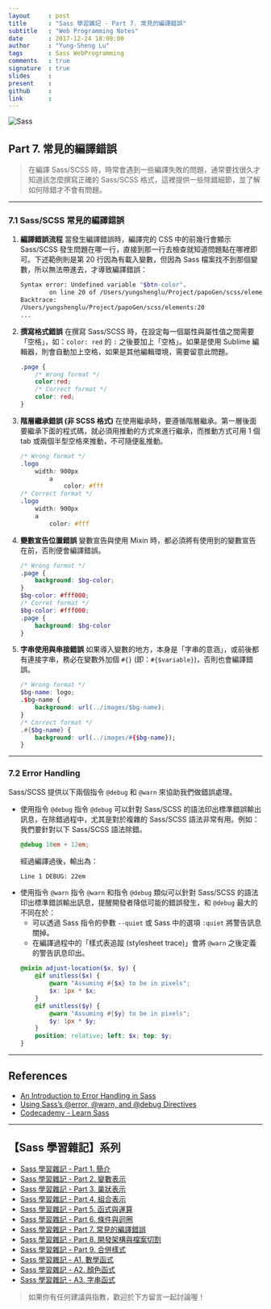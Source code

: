```yaml
---
layout     : post
title      : "Sass 學習雜記 - Part 7. 常見的編譯錯誤"
subtitle   : "Web Programming Notes"
date       : 2017-12-24 18:00:00
author     : "Yung-Sheng Lu"
tags       : Sass WebProgramming
comments   : true
signature  : true
slides     : 
present    : 
github     :
link       :
---
```


![Sass](https://i.imgur.com/7vx71Hx.png)

## Part 7. 常見的編譯錯誤

> 在編譯 Sass/SCSS 時，時常會遇到一些編譯失敗的問題，通常要找很久才知道該怎麼撰寫正確的 Sass/SCSS 格式，這裡提供一些除錯細節，並了解如何除錯才不會有問題。

---
### 7.1 Sass/SCSS 常見的編譯錯誤

1. **編譯錯誤流程**
    當發生編譯錯誤時，編譯完的 CSS 中的前幾行會顯示 Sass/SCSS 發生問題在哪一行，直接到那一行去檢查就知道問題點在哪裡即可。下述範例則是第 20 行因為有載入變數，但因為 Sass 檔案找不到那個變數，所以無法帶進去，才導致編譯錯誤：
    ```bash
    Syntax error: Undefined variable "$btn-color".
            on line 20 of /Users/yungshenglu/Project/papoGen/scss/elements
    Backtrace:
    /Users/yungshenglu/Project/papoGen/scss/elements:20
    ...
    ```
2. **撰寫格式錯誤**
    在撰寫 Sass/SCSS 時，在設定每一個屬性與屬性值之間需要「空格」，如：`color: red` 的 `:` 之後要加上「空格」。如果是使用 Sublime 編輯器，則會自動加上空格，如果是其他編輯環境，需要留意此問題。
    ```scss
    .page {
        /* Wrong format */
        color:red;
        /* Correct format */
        color: red;
    }
    ```
3. **階層繼承錯誤 (非 SCSS 格式)**
    在使用繼承時，要遵循階層繼承。第一層後面要繼承下面的程式碼，就必須用推動的方式來進行繼承，而推動方式可用 1 個 tab 或兩個半型空格來推動，不可隨便亂推動。
    ```scss
    /* Wrong format */
    .logo
        width: 900px
            a
                color: #fff
    /* Correct format */
    .logo
        width: 900px
        a
            color: #fff
    ```
4. **變數宣告位置錯誤**
    變數宣告與使用 Mixin 時，都必須將有使用到的變數宣告在前，否則便會編譯錯誤。
    ```scss
    /* Wrong format */
    .page {
        background: $bg-color;
    }
    $bg-color: #fff000;
    /* Corret format */
    $bg-color: #fff000;
    .page {
        background: $bg-color
    }
    ```
5. **字串使用與串接錯誤**
    如果導入變數的地方，本身是「字串的意涵」，或前後都有連接字串，務必在變數外加個 `#{}` (即：`#{$variable}`)，否則也會編譯錯誤。
    ```scss
    /* Wrong format */
    $bg-name: logo;
    .$bg-name {
        background: url(../images/$bg-name);
    }
    /* Correct format */
    .#{$bg-name} {
        background: url(../images/#{$bg-name});
    }
    ```

---
### 7.2 Error Handling

Sass/SCSS 提供以下兩個指令 `@debug` 和 `@warn` 來協助我們做錯誤處理。

* 使用指令 `@debug`
    指令 `@debug` 可以針對 Sass/SCSS 的語法印出標準錯誤輸出訊息，在除錯過程中，尤其是對於複雜的 Sass/SCSS 語法非常有用。例如：我們要針對以下 Sass/SCSS 語法除錯。
    ```scss
    @debug 10em + 12em;
    ```
    經過編譯過後，輸出為：
    ```bash
    Line 1 DEBUG: 22em
    ```
* 使用指令 `@warn`
    指令 `@warn` 和指令 `@debug` 類似可以針對 Sass/SCSS 的語法印出標準錯誤輸出訊息，提醒開發者降低可能的錯誤發生，和 `@debug` 最大的不同在於：
    * 可以透過 Sass 指令的參數 `--quiet` 或 Sass 中的選項 `:quiet` 將警告訊息關掉。
    * 在編譯過程中的「樣式表追蹤 (stylesheet trace)」會將 `@warn` 之後定義的警告訊息印出。
    ```scss
    @mixin adjust-location($x, $y) {
        @if unitless($x) {
            @warn "Assuming #{$x} to be in pixels";
            $x: 1px * $x;
        }
        @if unitless($y) {
            @warn "Assuming #{$y} to be in pixels";
            $y: 1px * $y;
        }
        position: relative; left: $x; top: $y;
    }
    ```

---
## References

* [An Introduction to Error Handling in Sass](https://webdesign.tutsplus.com/tutorials/an-introduction-to-error-handling-in-sass--cms-19996)
* [Using Sass’s @error, @warn, and @debug Directives](https://www.sitepoint.com/using-sass-error-warn-and-debug-directives/)
* [Codecademy - Learn Sass](https://www.codecademy.com/learn/learn-sass)

---
## 【Sass 學習雜記】系列

* [Sass 學習雜記 - Part 1. 簡介](https://yungshenglu.github.io/2017/12/19/SassNotes1/)
* [Sass 學習雜記 - Part 2. 變數表示](https://yungshenglu.github.io/2017/12/20/SassNotes2/)
* [Sass 學習雜記 - Part 3. 巢狀表示](https://yungshenglu.github.io/2017/12/21/SassNotes3/)
* [Sass 學習雜記 - Part 4. 組合表示](https://yungshenglu.github.io/2017/12/22/SassNotes4/)
* [Sass 學習雜記 - Part 5. 函式與運算](https://yungshenglu.github.io/2017/12/23/SassNotes5/)
* [Sass 學習雜記 - Part 6. 條件與迴圈](https://yungshenglu.github.io/2017/12/24/SassNotes6/)
* [Sass 學習雜記 - Part 7. 常見的編譯錯誤](https://yungshenglu.github.io/2017/12/24/SassNotes7/)
* [Sass 學習雜記 - Part 8. 開發架構與檔案切割](https://yungshenglu.github.io/2017/12/25/SassNotes8/)
* [Sass 學習雜記 - Part 9. 合併樣式](https://yungshenglu.github.io/2017/12/26/SassNotes9/)
* [Sass 學習雜記 - A1. 數學函式](https://yungshenglu.github.io/2018/04/30/SassNotesA1/)
* [Sass 學習雜記 - A2. 顏色函式](https://yungshenglu.github.io/2018/04/30/SassNotesA2/)
* [Sass 學習雜記 - A3. 字串函式](https://yungshenglu.github.io/2018/04/30/SassNotesA3/)

> 如果你有任何建議與指教，歡迎於下方留言一起討論喔！